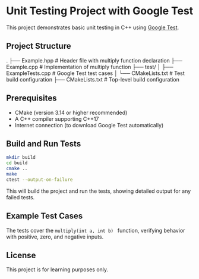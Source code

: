 # Unit Testing Project with Google Test

This project demonstrates basic unit testing in C++ using [Google Test](https://github.com/google/googletest).

## Project Structure

.
├── Example.hpp # Header file with multiply function declaration
├── Example.cpp # Implementation of multiply function
├── test/
│ ├── ExampleTests.cpp # Google Test test cases
│ └── CMakeLists.txt # Test build configuration
├── CMakeLists.txt # Top-level build configuration

## Prerequisites

- CMake (version 3.14 or higher recommended)
- A C++ compiler supporting C++17
- Internet connection (to download Google Test automatically)

## Build and Run Tests

```bash
mkdir build
cd build
cmake ..
make
ctest --output-on-failure
```
This will build the project and run the tests, showing detailed output for any failed tests.

## Example Test Cases
The tests cover the ```multiply(int a, int b) ``` function, verifying behavior with positive, zero, and negative inputs.

## License
This project is for learning purposes only.

